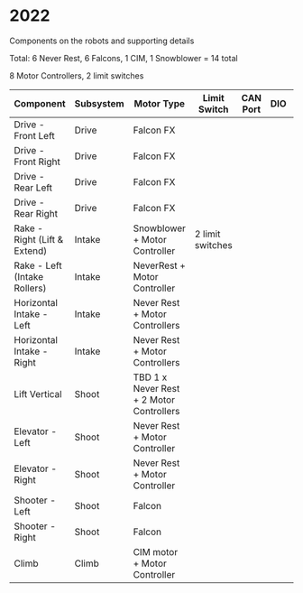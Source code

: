 # 2022

Components on the robots and supporting details

Total:
6 Never Rest, 6 Falcons, 1 CIM, 1 Snowblower = 14 total

8 Motor Controllers, 2 limit switches

| Component | Subsystem | Motor Type | Limit Switch | CAN Port | DIO | PWM | Notes |
| --------- | ---------- | ---------- | ------------ | -------- | ----| --- | ----- |
| Drive - Front Left    | Drive | Falcon FX
| Drive - Front Right    | Drive | Falcon FX
| Drive - Rear Left    | Drive |Falcon FX
| Drive - Rear Right    | Drive |Falcon FX
| Rake - Right (Lift & Extend) | Intake |Snowblower + Motor Controller | 2 limit switches  
| Rake - Left (Intake Rollers)  | Intake |NeverRest + Motor Controller
| Horizontal Intake - Left   | Intake |Never Rest + Motor Controllers
| Horizontal Intake - Right  | Intake |Never Rest + Motor Controllers
| Lift Vertical      | Shoot | TBD  1 x Never Rest + 2 Motor Controllers 
| Elevator - Left | Shoot| Never Rest + Motor Controller
| Elevator - Right | Shoot | Never Rest + Motor Controller
| Shooter - Left  | Shoot | Falcon
| Shooter - Right  | Shoot| Falcon
| Climb   | Climb|  CIM motor + Motor Controller

